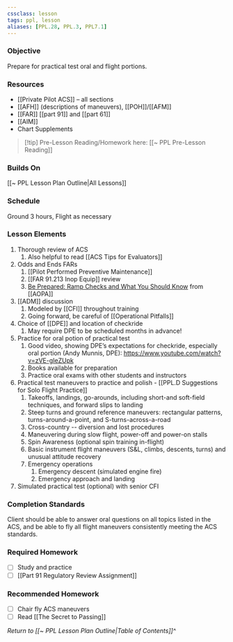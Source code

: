 ```yaml
---
cssclass: lesson
tags: ppl, lesson
aliases: [PPL.28, PPL.3, PPL7.1]
---
```

### Objective
Prepare for practical test oral and flight portions.

### Resources
- [[Private Pilot ACS]] – all sections
- [[AFH]] (descriptions of maneuvers), [[POH]]/[[AFM]]
- [[FAR]] [[part 91]] and [[part 61]]
- [[AIM]]
- Chart Supplements

> [!tip] Pre-Lesson Reading/Homework here: [[~ PPL Pre-Lesson Reading]]

### Builds On
[[~ PPL Lesson Plan Outline|All Lessons]]

### Schedule
Ground 3 hours, Flight as necessary

### Lesson Elements
1. Thorough review of ACS
	1. Also helpful to read [[ACS Tips for Evaluators]]
2. Odds and Ends FARs
	1. [[Pilot Performed Preventive Maintenance]]
	2. [[FAR 91.213 Inop Equip]] review
	3. [Be Prepared: Ramp Checks and What You Should Know](https://pilot-protection-services.aopa.org/news/2019/june/01/be-prepared-ramp-checks-and-what-you-should-know) from [[AOPA]]
3. [[ADM]] discussion
	1. Modeled by [[CFI]] throughout training
	2. Going forward, be careful of [[Operational Pitfalls]]
4. Choice of [[DPE]] and location of checkride
	1. May require DPE to be scheduled months in advance!
5. Practice for oral potion of practical test
	1. Good video, showing DPE’s expectations for checkride, especially oral portion (Andy Munnis, DPE): https://www.youtube.com/watch?v=zVE-gIeZUpk
	2. Books available for preparation
	3. Practice oral exams with other students and instructors
6. Practical test maneuvers to practice and polish - [[PPL.D Suggestions for Solo Flight Practice]]
	1. Takeoffs, landings, go-arounds, including short-and soft-field techniques, and forward slips to landing
	2. Steep turns and ground reference maneuvers: rectangular patterns, turns-around-a-point, and S-turns-across-a-road
	3. Cross-country -- diversion and lost procedures
	4. Maneuvering during slow flight, power-off and power-on stalls
	5. Spin Awareness (optional spin training in-flight)
	6. Basic instrument flight maneuvers (S&L, climbs, descents, turns) and unusual attitude recovery
	7. Emergency operations
		1. Emergency descent (simulated engine fire)
		2. Emergency approach and landing
7. Simulated practical test (optional) with senior CFI

### Completion Standards
Client should be able to answer oral questions on all topics listed in the ACS, and be able to fly all flight maneuvers consistently meeting the ACS standards.

### Required Homework
- [ ] Study and practice
- [ ] [[Part 91 Regulatory Review Assignment]]

### Recommended Homework 
- [ ] Chair fly ACS maneuvers
- [ ] Read [[The Secret to Passing]]

*Return to [[~ PPL Lesson Plan Outline|Table of Contents]]^*